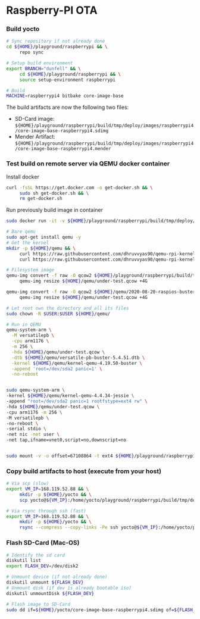 # Raspberry-PI OTA

### Build yocto

```bash
# Sync repository if not already done
cd ${HOME}/playground/raspberrypi && \
     repo sync

# Setup build environment
export BRANCH="dunfell" && \
     cd ${HOME}/playground/raspberrypi && \
     source setup-environment raspberrypi

# Build
MACHINE=raspberrypi4 bitbake core-image-base
```

The build artifacts are now the following two files:

- SD-Card image: `${HOME}/playground/raspberrypi/build/tmp/deploy/images/raspberrypi4/core-image-base-raspberrypi4.sdimg`
- Mender Artifact: `${HOME}/playground/raspberrypi/build/tmp/deploy/images/raspberrypi4/core-image-base-raspberrypi4.mender`

### Test build on remote server via QEMU docker container

Install docker

```bash
curl -fsSL https://get.docker.com -o get-docker.sh && \
     sudo sh get-docker.sh && \
     rm get-docker.sh
```

Run previously build image in container

```bash
sudo docker run -it -v ${HOME}/playground/raspberrypi/build/tmp/deploy/images/raspberrypi4/core-image-base-raspberrypi4.sdimg:/sdcard/filesystem.img lukechilds/dockerpi:vm pi3

# Bare qemu
sudo apt-get install qemu -y
# Get the kernel
mkdir -p ${HOME}/qemu && \
     curl https://raw.githubusercontent.com/dhruvvyas90/qemu-rpi-kernel/master/kernel-qemu-4.19.50-buster -o ${HOME}/qemu/kernel-qemu-4.19.50-buster && \
     curl https://raw.githubusercontent.com/dhruvvyas90/qemu-rpi-kernel/master/versatile-pb-buster-5.4.51.dtb -o ${HOME}/qemu/versatile-pb-buster-5.4.51.dtb

# Filesystem image
qemu-img convert -f raw -O qcow2 ${HOME}/playground/raspberrypi/build/tmp/deploy/images/raspberrypi4/core-image-base-raspberrypi4.sdimg ${HOME}/qemu/under-test.qcow && \
     qemu-img resize ${HOME}/qemu/under-test.qcow +4G

qemu-img convert -f raw -O qcow2 ${HOME}/qemu/2020-08-20-raspios-buster-armhf-lite.img ${HOME}/qemu/under-test.qcow && \
     qemu-img resize ${HOME}/qemu/under-test.qcow +4G

# Let root own the directory and all its files
sudo chown -R $USER:$USER ${HOME}/qemu/

# Run in QEMU
qemu-system-arm \
  -M versatilepb \
  -cpu arm1176 \
  -m 256 \
  -hda ${HOME}/qemu/under-test.qcow \
  -dtb ${HOME}/qemu/versatile-pb-buster-5.4.51.dtb \
  -kernel ${HOME}/qemu/kernel-qemu-4.19.50-buster \
  -append 'root=/dev/sda2 panic=1' \
  -no-reboot


sudo qemu-system-arm \
-kernel ${HOME}/qemu/kernel-qemu-4.4.34-jessie \
-append "root=/dev/sda2 panic=1 rootfstype=ext4 rw" \
-hda ${HOME}/qemu/under-test.qcow \
-cpu arm1176 -m 256 \
-M versatilepb \
-no-reboot \
-serial stdio \
-net nic -net user \
-net tap,ifname=vnet0,script=no,downscript=no


sudo mount -v -o offset=67108864 -t ext4 ${HOME}/playground/raspberrypi/build/tmp/deploy/images/raspberrypi4/core-image-base-raspberrypi4.sdimg2 /mnt/raspbian
```

### Copy build artifacts to host (execute from your host)

```bash
# Via scp (slow)
export VM_IP=168.119.52.88 && \
     mkdir -p ${HOME}/yocto && \
     scp yocto@${VM_IP}:/home/yocto/playground/raspberrypi/build/tmp/deploy/images/raspberrypi4/core-image-base-raspberrypi4\{.sdimg,.mender\} ${HOME}/yocto

# Via rsync through ssh (fast)
export VM_IP=168.119.52.88 && \
     mkdir -p ${HOME}/yocto && \
     rsync --compress --copy-links -Pe ssh yocto@${VM_IP}:/home/yocto/playground/raspberrypi/build/tmp/deploy/images/raspberrypi4/core-image-base-raspberrypi4\{.sdimg,.mender\} ${HOME}/yocto
```

### Flash SD-Card (Mac-OS)

```bash
# Identify the sd card
diskutil list
export FLASH_DEV=/dev/disk2

# Unmount device (if not already done)
diskutil unmount ${FLASH_DEV}
# Unmount disk (if dev is already bootable iso)
diskutil unmountDisk ${FLASH_DEV}

# Flash image to SD-Card
sudo dd if=${HOME}/yocto/core-image-base-raspberrypi4.sdimg of=${FLASH_DEV} bs=1048576
```
